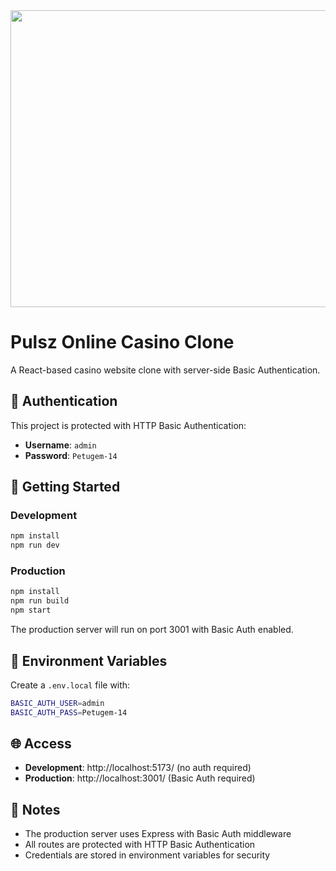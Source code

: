 <div align="center">
<img width="1200" height="475" alt="GHBanner" src="https://github.com/user-attachments/assets/0aa67016-6eaf-458a-adb2-6e31a0763ed6" />
</div>

# Pulsz Online Casino Clone

A React-based casino website clone with server-side Basic Authentication.

## 🔐 Authentication

This project is protected with HTTP Basic Authentication:

- **Username**: `admin`
- **Password**: `Petugem-14`

## 🚀 Getting Started

### Development

```bash
npm install
npm run dev
```

### Production

```bash
npm install
npm run build
npm start
```

The production server will run on port 3001 with Basic Auth enabled.

## 🔧 Environment Variables

Create a `.env.local` file with:

```bash
BASIC_AUTH_USER=admin
BASIC_AUTH_PASS=Petugem-14
```

## 🌐 Access

- **Development**: http://localhost:5173/ (no auth required)
- **Production**: http://localhost:3001/ (Basic Auth required)

## 📝 Notes

- The production server uses Express with Basic Auth middleware
- All routes are protected with HTTP Basic Authentication
- Credentials are stored in environment variables for security
